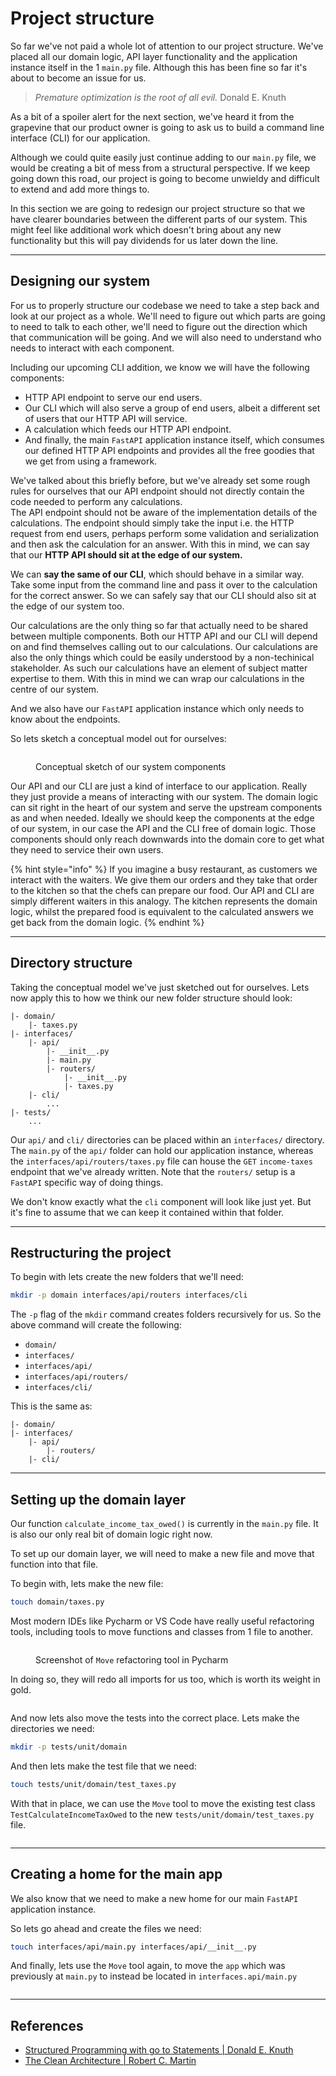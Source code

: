 # Project structure

So far we've not paid a whole lot of attention to our project structure. We've placed all our domain logic, API layer functionality and the application instance itself in the 1 `main.py` file. Although this has been fine so far it's about to become an issue for us.

> _Premature optimization is the root of all evil._ Donald E. Knuth

As a bit of a spoiler alert for the next section, we've heard it from the grapevine that our product owner is going to ask us to build a command line interface (CLI) for our application.

Although we could quite easily just continue adding to our `main.py` file, we would be creating a bit of mess from a structural perspective. If we keep going down this road, our project is going to become unwieldy and difficult to extend and add more things to.

In this section we are going to redesign our project structure so that we have clearer boundaries between the different parts of our system. This might feel like additional work which doesn't bring about any new functionality but this will pay dividends for us later down the line.

***

## Designing our system

For us to properly structure our codebase we need to take a step back and look at our project as a whole. We'll need to figure out which parts are going to need to talk to each other, we'll need to figure out the direction which that communication will be going. And we will also need to understand who needs to interact with each component.

Including our upcoming CLI addition, we know we will have the following components:

* HTTP API endpoint to serve our end users.
* Our CLI which will also serve a group of end users, albeit a different set of users that our HTTP API will service.
* A calculation which feeds our HTTP API endpoint.
* And finally, the main `FastAPI` application instance itself, which consumes our defined HTTP API endpoints and provides all the free goodies that we get from using a framework.

We've talked about this briefly before, but we've already set some rough rules for ourselves that our API endpoint should not directly contain the code needed to perform any calculations.\
The API endpoint should not be aware of the implementation details of the calculations. The endpoint should simply take the input i.e. the HTTP request from end users, perhaps perform some validation and serialization and then ask the calculation for an answer. With this in mind, we can say that our **HTTP API should sit at the edge of our system.**

We can **say the same of our CLI**, which should behave in a similar way. Take some input from the command line and pass it over to the calculation for the correct answer. So we can safely say that our CLI should also sit at the edge of our system too.&#x20;

Our calculations are the only thing so far that actually need to be shared between multiple components. Both our HTTP API and our CLI will depend on and find themselves calling out to our calculations. Our calculations are also the only things which could be easily understood by a non-techinical stakeholder. As such our calculations have an element of subject matter expertise to them. With this in mind we can wrap our calculations in the centre of our system.

And we also have our `FastAPI` application instance which only needs to know about the endpoints.

So lets sketch a conceptual model out for ourselves:

<figure><img src="../.gitbook/assets/Screenshot 2024-04-06 at 13.04.03.png" alt=""><figcaption><p>Conceptual sketch of our system components</p></figcaption></figure>

Our API and our CLI are just a kind of interface to our application. Really they just provide a means of interacting with our system. The domain logic can sit right in the heart of our system and serve the upstream components as and when needed. Ideally we should keep the components at the edge of our system, in our case the API and the CLI free of domain logic. Those components should only reach downwards into the domain core to get what they need to service their own users.

{% hint style="info" %}
If you imagine a busy restaurant, as customers we interact with the waiters. We give them our orders and they take that order to the kitchen so that the chefs can prepare our food. Our API and CLI are simply different waiters in this analogy. The kitchen represents the domain logic, whilst the prepared food is equivalent to the calculated answers we get back from the domain logic.&#x20;
{% endhint %}

***

## Directory structure

Taking the conceptual model we've just sketched out for ourselves. Lets now apply this to how we think our new folder structure should look:

```
|- domain/
    |- taxes.py
|- interfaces/
    |- api/
        |- __init__.py
        |- main.py
        |- routers/
            |- __init__.py
            |- taxes.py
    |- cli/
        ...
|- tests/
    ... 
```

Our `api/` and `cli/` directories can be placed within an `interfaces/` directory. The `main.py` of the `api/` folder can hold our application instance, whereas the `interfaces/api/routers/taxes.py` file can house the `GET` `income-taxes` endpoint that we've already written. Note that the `routers/` setup is a `FastAPI` specific way of doing things.

We don't know exactly what the `cli` component will look like just yet. But it's fine to assume that we can keep it contained within that folder.

***

## Restructuring the project

To begin with lets create the new folders that we'll need:

```sh
mkdir -p domain interfaces/api/routers interfaces/cli
```

The `-p` flag of the `mkdir` command creates folders recursively for us. So the above command will create the following:

* `domain/`
* `interfaces/`
* `interfaces/api/`
* `interfaces/api/routers/`
* `interfaces/cli/`

This is the same as:

```
|- domain/
|- interfaces/
    |- api/
        |- routers/
    |- cli/
```

***

## Setting up the domain layer

Our function `calculate_income_tax_owed()` is currently in the `main.py` file. It is also our only real bit of domain logic right now.

To set up our domain layer, we will need to make a new file and move that function into that file.

To begin with, lets make the new file:

```sh
touch domain/taxes.py
```

Most modern IDEs like Pycharm or VS Code have really useful refactoring tools, including tools to move functions and classes from 1 file to another.&#x20;

<figure><img src="../.gitbook/assets/Screenshot 2024-04-08 at 20.55.22.png" alt=""><figcaption><p>Screenshot of <code>Move</code> refactoring tool in Pycharm</p></figcaption></figure>

In doing so, they will redo all imports for us too, which is worth its weight in gold.

<figure><img src="../.gitbook/assets/Screenshot 2024-04-08 at 21.00.42.png" alt=""><figcaption></figcaption></figure>

And now lets also move the tests into the correct place. Lets make the directories we need:

```sh
mkdir -p tests/unit/domain
```

And then lets make the test file that we need:

```sh
touch tests/unit/domain/test_taxes.py
```

With that in place, we can use the `Move` tool to move the existing test class `TestCalculateIncomeTaxOwed` to the new `tests/unit/domain/test_taxes.py` file.

<figure><img src="../.gitbook/assets/Screenshot 2024-04-08 at 21.13.46.png" alt=""><figcaption></figcaption></figure>

***

## Creating a home for the main app

We also know that we need to make a new home for our main `FastAPI` application instance.

So lets go ahead and create the files we need:

```sh
touch interfaces/api/main.py interfaces/api/__init__.py
```

And finally, lets use the `Move` tool again, to move the `app` which was previously at `main.py` to instead be located in `interfaces.api/main.py`

<figure><img src="../.gitbook/assets/Screenshot 2024-04-08 at 22.09.44.png" alt=""><figcaption></figcaption></figure>

***

## References

* [Structured Programming with go to Statements | Donald E. Knuth](https://dl.acm.org/doi/10.1145/356635.356640)
* [The Clean Architecture | Robert C. Martin](https://blog.cleancoder.com/uncle-bob/2012/08/13/the-clean-architecture.html)
